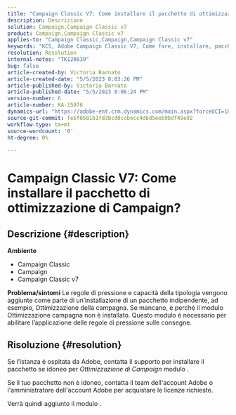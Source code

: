 ```yaml
---
title: "Campaign Classic V7: Come installare il pacchetto di ottimizzazione di Campaign?"
description: Descrizione
solution: Campaign,Campaign Classic v7
product: Campaign,Campaign Classic v7
applies-to: "Campaign Classic,Campaign,Campaign Classic v7"
keywords: "KCS, Adobe Campaign Classic V7, Come fare, installare, pacchetto di ottimizzazione della campagna, Adobe Campaign, Adobe Campaign Classic"
resolution: Resolution
internal-notes: "TK120839"
bug: false
article-created-by: Victoria Barnato
article-created-date: "5/5/2023 8:03:26 PM"
article-published-by: Victoria Barnato
article-published-date: "5/5/2023 8:06:24 PM"
version-number: 6
article-number: KA-15076
dynamics-url: "https://adobe-ent.crm.dynamics.com/main.aspx?forceUCI=1&pagetype=entityrecord&etn=knowledgearticle&id=5ec379e3-7feb-ed11-a7c6-6045bd0065f9"
source-git-commit: fe5f0581b1fd38cd0ccbecc4dbd5eeb9bdf49e92
workflow-type: tm+mt
source-wordcount: '0'
ht-degree: 0%

---
```


# Campaign Classic V7: Come installare il pacchetto di ottimizzazione di Campaign?

## Descrizione {#description}

<b>Ambiente</b>
- Campaign Classic
- Campaign
- Campaign Classic v7


<b>Problema/sintomi</b>
Le regole di pressione e capacità della tipologia vengono aggiunte come parte di un’installazione di un pacchetto indipendente, ad esempio, Ottimizzazione della campagna. Se mancano, è perché il modulo Ottimizzazione campagna non è installato.
Questo modulo è necessario per abilitare l’applicazione delle regole di pressione sulle consegne.




## Risoluzione {#resolution}


Se l’istanza è ospitata da Adobe, contatta il supporto per installare il pacchetto se idoneo per *Ottimizzazione di Campaign* modulo .

Se il tuo pacchetto non è idoneo, contatta il team dell&#39;account Adobe o l&#39;amministratore dell&#39;account Adobe per acquistare le licenze richieste.

Verrà quindi aggiunto il modulo .
